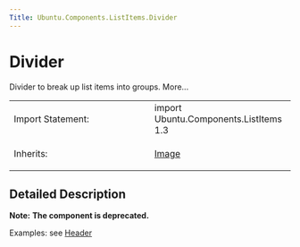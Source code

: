 ```yaml
---
Title: Ubuntu.Components.ListItems.Divider
---
```

        
Divider
=======

<span class="subtitle"></span>
Divider to break up list items into groups. More...

<table>
<colgroup>
<col width="50%" />
<col width="50%" />
</colgroup>
<tbody>
<tr class="odd">
<td>Import Statement:</td>
<td>import Ubuntu.Components.ListItems 1.3</td>
</tr>
<tr class="even">
<td>Inherits:</td>
<td><p><a href="../sdk-14.10/QtQuick.Image.md">Image</a></p></td>
</tr>
</tbody>
</table>

<span id="details"></span>
Detailed Description
--------------------

**Note:** **The component is deprecated.**

Examples: see [Header](../Ubuntu.Components.Header.md)

